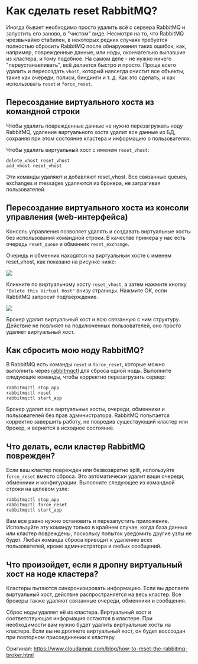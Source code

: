 # Как сделать reset RabbitMQ?

Иногда бывает необходимо просто удалить всё с сервера RabbitMQ и запустить его заново, в "чистом" виде. 
Несмотря на то, что RabbitMQ чрезвычайно стабилен, в некоторых редких случаях требуется полностью сбросить RabbitMQ после обнаружения таких ошибок, как, например, 
поврежденные данные, или ноды, окончательно выпавшие из кластера, и тому подобное. На самом деле - не нужно ничего "переустанавливать", всё делается быстро и просто.
Проще всего удалить и пересоздать `vhost`, который навсегда очистит все объекты, такие как очереди, полиcи, биндинги и т. д. Как это сделать, и как использовать 
`reset` и `force_reset`.

## Пересоздание виртуального хоста из командной строки

Чтобы удалить поврежденные данные не нужно перезагружать ноду RabbitMQ, удаление виртуального хоста удалит все данные из БД, сохраняя при этом состояние кластера 
и информацию о пользователях.

Чтобы удалить виртуальный хост с именем `reset_vhost`:

    delete_vhost reset_vhost
    add_vhost reset_vhost
    
Эти команды удаляют и добавляют reset_vhost. Все связанные queues, exchanges и messages удаляются из брокера, не затрагивая пользователей.

## Пересоздание виртуального хоста из консоли управления (web-интерфейса)

Консоль управления позволяет удалять и создавать виртуальные хосты без использования командной строки. В качестве примера у нас есть очередь `reset_queue` и обменник `reset_exchange`.

Очередь и обменник находятся на виртуальным хосте с именем reset_vhost, как показано на рисунке ниже:

![](https://www.cloudamqp.com/img/blog/reset-vhost.png)

Кликните по виртуальному хосту `reset_vhost`, а затем нажмите кнопку `"Delete this Virtual Host"` внизу страницы. Нажмите ОК, если RabbitMQ запросит подтверждение.

![](https://www.cloudamqp.com/img/blog/reset-rabbitmq-broker.png)

Брокер удалит виртуальный хост и всю связанную с ним структуру. Действие не повлияет на подключенных пользователей, оно просто удаляет виртуальный хост.

## Как сбросить мою ноду RabbitMQ?
В RabbitMQ есть команды `reset` и `force_reset`, которые можно выполнить через [rabbitmqctl](https://www.rabbitmq.com/rabbitmqctl.8.html) для сброса одной ноды. 
Выполните следующие команды, чтобы корректно перезагрузить сервер:

    rabbitmqctl stop_app
    rabbitmqctl reset
    rabbitmqctl start_app
    
Брокер удалит все виртуальные хосты, очереди, обменники и пользователей без прав администратора. RabbitMQ попытается корректно завершить работу, не повредив существующий кластер или брокер, и вернется в исходное состояние.

## Что делать, если кластер RabbitMQ поврежден?

Если ваш кластер поврежден или безвозвратно split, используйте `force_reset` вместо сброса. Это автоматически удалит ваши очереди, обменники и конфигурации. 
Выполните следующее из командной строки на целевом узле:
    
    rabbitmqctl stop_app
    rabbitmqctl force_reset
    rabbitmqctl start_app
    
Вам все равно нужно остановить и перезапустить приложение. Используйте эту команду только в крайнем случае, когда база данных или кластер повреждены, поскольку попыток уведомить другие узлы не будет. 
Любая команда сброса приводит к удалению всех пользователей, кроме администратора и любых сообщений.

## Что произойдет, если я дропну виртуальный хост на ноде кластера?
Кластеры пытаются синхронизировать информацию. Если вы дропаете виртуальный хост, действие распространяется на весь кластер. 
Все брокеры также удаляют связанные очереди, обменники и сообщения.

Сброс ноды удаляет её из кластера. Виртуальный хост и соответствующая информация остаются в кластере. При необходимости вам нужно будет удалить виртуальные хосты на кластере. 
Если вы не дропнете виртуальный хост, он будет воссоздан при повторном присоединении к кластеру.

Оригинал: https://www.cloudamqp.com/blog/how-to-reset-the-rabbitmq-broker.html
